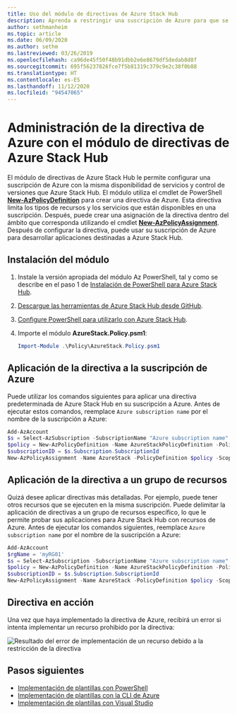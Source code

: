 ```yaml
---
title: Uso del módulo de directivas de Azure Stack Hub
description: Aprenda a restringir una suscripción de Azure para que se comporte como una suscripción de Azure Stack Hub
author: sethmanheim
ms.topic: article
ms.date: 06/09/2020
ms.author: sethm
ms.lastreviewed: 03/26/2019
ms.openlocfilehash: ca96de45f50f48b91dbb2e6e8679df5dedab8d8f
ms.sourcegitcommit: 695f56237826fce7f5b81319c379c9e2c38f0b88
ms.translationtype: HT
ms.contentlocale: es-ES
ms.lasthandoff: 11/12/2020
ms.locfileid: "94547065"
---
```

# <a name="manage-azure-policy-using-the-azure-stack-hub-policy-module"></a>Administración de la directiva de Azure con el módulo de directivas de Azure Stack Hub

El módulo de directivas de Azure Stack Hub le permite configurar una suscripción de Azure con la misma disponibilidad de servicios y control de versiones que Azure Stack Hub. El módulo utiliza el cmdlet de PowerShell [**New-AzPolicyDefinition**](/powershell/module/Az.resources/new-Azpolicydefinition) para crear una directiva de Azure. Esta directiva limita los tipos de recursos y los servicios que están disponibles en una suscripción. Después, puede crear una asignación de la directiva dentro del ámbito que corresponda utilizando el cmdlet [**New-AzPolicyAssignment**](/powershell/module/Az.resources/new-Azpolicyassignment). Después de configurar la directiva, puede usar su suscripción de Azure para desarrollar aplicaciones destinadas a Azure Stack Hub.

## <a name="install-the-module"></a>Instalación del módulo

1. Instale la versión apropiada del módulo Az PowerShell, tal y como se describe en el paso 1 de [Instalación de PowerShell para Azure Stack Hub](../operator/powershell-install-az-module.md).
2. [Descargue las herramientas de Azure Stack Hub desde GitHub](../operator/azure-stack-powershell-download.md).
3. [Configure PowerShell para utilizarlo con Azure Stack Hub](azure-stack-powershell-configure-user.md).
4. Importe el módulo **AzureStack.Policy.psm1**:

   ```powershell
   Import-Module .\Policy\AzureStack.Policy.psm1
   ```

## <a name="apply-policy-to-azure-subscription"></a>Aplicación de la directiva a la suscripción de Azure

Puede utilizar los comandos siguientes para aplicar una directiva predeterminada de Azure Stack Hub en su suscripción a Azure. Antes de ejecutar estos comandos, reemplace `Azure subscription name` por el nombre de la suscripción a Azure:

```powershell
Add-AzAccount
$s = Select-AzSubscription -SubscriptionName "Azure subscription name"
$policy = New-AzPolicyDefinition -Name AzureStackPolicyDefinition -Policy (Get-AzsPolicy)
$subscriptionID = $s.Subscription.SubscriptionId
New-AzPolicyAssignment -Name AzureStack -PolicyDefinition $policy -Scope /subscriptions/$subscriptionID
```

## <a name="apply-policy-to-a-resource-group"></a>Aplicación de la directiva a un grupo de recursos

Quizá desee aplicar directivas más detalladas. Por ejemplo, puede tener otros recursos que se ejecuten en la misma suscripción. Puede delimitar la aplicación de directivas a un grupo de recursos específico, lo que le permite probar sus aplicaciones para Azure Stack Hub con recursos de Azure. Antes de ejecutar los comandos siguientes, reemplace `Azure subscription name` por el nombre de la suscripción a Azure:

```powershell
Add-AzAccount
$rgName = 'myRG01'
$s = Select-AzSubscription -SubscriptionName "Azure subscription name"
$policy = New-AzPolicyDefinition -Name AzureStackPolicyDefinition -Policy (Get-AzsPolicy)
$subscriptionID = $s.Subscription.SubscriptionId
New-AzPolicyAssignment -Name AzureStack -PolicyDefinition $policy -Scope /subscriptions/$subscriptionID/resourceGroups/$rgName
```

## <a name="policy-in-action"></a>Directiva en acción

Una vez que haya implementado la directiva de Azure, recibirá un error si intenta implementar un recurso prohibido por la directiva:

![Resultado del error de implementación de un recurso debido a la restricción de la directiva](./media/azure-stack-policy-module/image1.png)

## <a name="next-steps"></a>Pasos siguientes

* [Implementación de plantillas con PowerShell](azure-stack-deploy-template-powershell.md)
* [Implementación de plantillas con la CLI de Azure](azure-stack-deploy-template-command-line.md)
* [Implementación de plantillas con Visual Studio](azure-stack-deploy-template-visual-studio.md)
